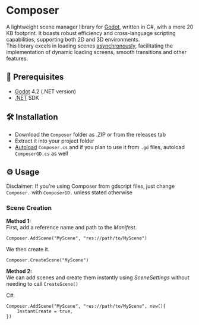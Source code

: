 # Composer

A lightweight scene manager library for [Godot](https://godotengine.org/), written in C#, with a mere 20 KB footprint. It boasts robust efficiency and cross-language scripting capabilities, supporting both 2D and 3D environments.\
This library excels in loading scenes [asynchronously](https://en.wikipedia.org/wiki/Asynchrony_(computer_programming)), facilitating the implementation of dynamic loading screens, smooth transitions and other features.

## 🧾 Prerequisites

- [Godot](https://godotengine.org/) 4.2 (.NET version)
- [.NET](https://docs.godotengine.org/en/stable/tutorials/scripting/c_sharp/c_sharp_basics.html#prerequisites) SDK 

## 🛠️ Installation

- Download the `Composer` folder as .ZIP or from the releases tab
- Extract it into your project folder
- [Autoload](https://docs.godotengine.org/en/stable/tutorials/scripting/singletons_autoload.html) `Composer.cs` and if you plan to use it from `.gd` files, autoload `ComposerGD.cs` as well

## ⚙️ Usage
Disclaimer: If you're using Composer from gdscript files, just change `Composer.` with `ComposerGD.` unless stated otherwise
### Scene Creation
**Method 1:**\
First, add a reference name and path to the *Manifest*.
```
Composer.AddScene("MyScene", "res://path/to/MyScene")
```

We then create it.
```
Composer.CreateScene("MyScene")
```

**Method 2:**\
We can add scenes and create them instantly using *SceneSettings* without needing to call `CreateScene()`

C#:
```
Composer.AddScene("MyScene", "res://path/to/MyScene", new(){
    InstantCreate = true,
})
```





